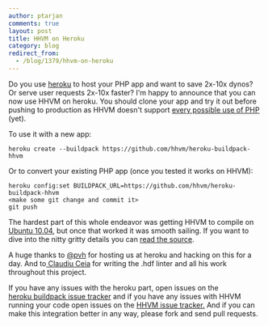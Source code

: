 ```yaml
---
author: ptarjan
comments: true
layout: post
title: HHVM on Heroku
category: blog
redirect_from:
  - /blog/1379/hhvm-on-heroku
---
```


Do you use [heroku](http://heroku.com) to host your PHP app and want to save 2x-10x dynos? Or serve user requests 2x-10x faster? I'm happy to announce that you can now use HHVM on heroku. You should clone your app and try it out before pushing to production as HHVM doesn't support [every possible use of PHP](http://www.hhvm.com/blog/875/wow-hhvm-is-fast-too-bad-it-doesnt-run-my-code) (yet).

To use it with a new app:


    heroku create --buildpack https://github.com/hhvm/heroku-buildpack-hhvm


Or to convert your existing PHP app (once you tested it works on HHVM):


    heroku config:set BUILDPACK_URL=https://github.com/hhvm/heroku-buildpack-hhvm
    <make some git change and commit it>
    git push


The hardest part of this whole endeavor was getting HHVM to compile on [Ubuntu 10.04](https://github.com/facebook/hhvm/wiki/Building-and-installing-on-Ubuntu-10.04-LTS), but once that worked it was smooth sailing. If you want to dive into the nitty gritty details you can [read the source](https://github.com/hhvm/heroku-buildpack-hhvm).

A huge thanks to [@pvh](https://twitter.com/pvh) for hosting us at heroku and hacking on this for a day. And to[ Claudiu Ceia](https://www.facebook.com/wtf.no.username) for writing the .hdf linter and all his work throughout this project.

If you have any issues with the heroku part, open issues on the [heroku buildpack issue tracker](https://github.com/hhvm/heroku-buildpack-hhvm/issues) and if you have any issues with HHVM running your code open issues on the [HHVM issue tracker.](https://github.com/facebook/hhvm/issues) And if you can make this integration better in any way, please fork and send pull requests.
